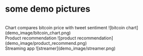 # some demo pictures
<br />
Chart compares bitcoin price with tweet sentiment
![bitcoin chart](demo_image/bitcoin_chart.png)
<br />
Product recommendation
![product recommendation](demo_image/product_recommend.png)
<br />
Streaming app
![streamer](demo_image/streamer.png)